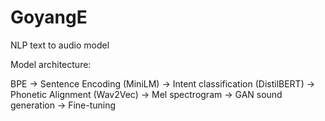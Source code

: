 # GoyangE
NLP text to audio model

Model architecture:

BPE -> Sentence Encoding (MiniLM) -> Intent classification (DistilBERT) -> Phonetic Alignment (Wav2Vec) -> Mel spectrogram -> GAN sound generation -> Fine-tuning
